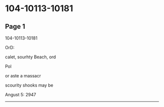# 104-10113-10181

## Page 1

104-10113-10181

OrD:

calet, sourhty Beach, ord

Pol

or aste a massacr

scourity shooks may be

Angust 5: 2947

---

